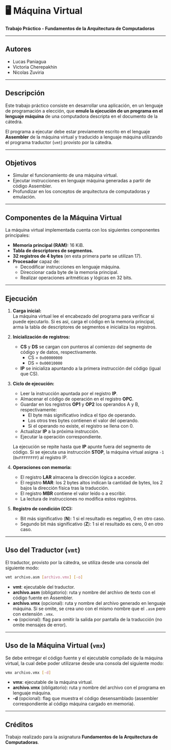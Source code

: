 # 🖥️ Máquina Virtual

**Trabajo Práctico - Fundamentos de la Arquitectura de Computadoras**

---

## Autores

- Lucas Paniagua
- Victoria Cherepakhin
- Nicolas Zuviria

---

## Descripción

Este trabajo práctico consiste en desarrollar una aplicación, en un lenguaje de programación a elección, que **emule la ejecución de un programa en el lenguaje máquina** de una computadora descripta en el documento de la cátedra.

El programa a ejecutar debe estar previamente escrito en el lenguaje **Assembler** de la máquina virtual y traducido a lenguaje máquina utilizando el programa traductor (`vmt`) provisto por la cátedra.

---

## Objetivos

- Simular el funcionamiento de una máquina virtual.
- Ejecutar instrucciones en lenguaje máquina generadas a partir de código Assembler.
- Profundizar en los conceptos de arquitectura de computadoras y emulación.

---

## Componentes de la Máquina Virtual

La máquina virtual implementada cuenta con los siguientes componentes principales:

- **Memoria principal (RAM):** 16 KiB.
- **Tabla de descriptores de segmentos.**
- **32 registros de 4 bytes** (en esta primera parte se utilizan 17).
- **Procesador** capaz de:
  - Decodificar instrucciones en lenguaje máquina.
  - Direccionar cada byte de la memoria principal.
  - Realizar operaciones aritméticas y lógicas en 32 bits.

---

## Ejecución

1. **Carga inicial:**  
   La máquina virtual lee el encabezado del programa para verificar si puede ejecutarlo. Si es así, carga el código en la memoria principal, arma la tabla de descriptores de segmentos e inicializa los registros.

2. **Inicialización de registros:**
   - **CS** y **DS** se cargan con punteros al comienzo del segmento de código y de datos, respectivamente.  
     - CS = `0x00000000`
     - DS = `0x00010000`
   - **IP** se inicializa apuntando a la primera instrucción del código (igual que CS).

3. **Ciclo de ejecución:**
   - Leer la instrucción apuntada por el registro **IP**.
   - Almacenar el código de operación en el registro **OPC**.
   - Guardar en los registros **OP1** y **OP2** los operandos A y B, respectivamente:
     - El byte más significativo indica el tipo de operando.
     - Los otros tres bytes contienen el valor del operando.
     - Si el operando no existe, el registro se llena con 0.
   - Actualizar **IP** a la próxima instrucción.
   - Ejecutar la operación correspondiente.

   La ejecución se repite hasta que **IP** apunte fuera del segmento de código. Si se ejecuta una instrucción **STOP**, la máquina virtual asigna `-1` (`0xFFFFFFFF`) al registro IP.

4. **Operaciones con memoria:**
   - El registro **LAR** almacena la dirección lógica a acceder.
   - El registro **MAR**: los 2 bytes altos indican la cantidad de bytes, los 2 bajos la dirección física tras la traducción.
   - El registro **MBR** contiene el valor leído o a escribir.
   - La lectura de instrucciones no modifica estos registros.

5. **Registro de condición (CC):**
   - Bit más significativo (**N**): 1 si el resultado es negativo, 0 en otro caso.
   - Segundo bit más significativo (**Z**): 1 si el resultado es cero, 0 en otro caso.

---

## Uso del Traductor (`vmt`)

El traductor, provisto por la cátedra, se utiliza desde una consola del siguiente modo:

```sh
vmt archivo.asm [archivo.vmx] [-o]
```

- **vmt**: ejecutable del traductor.
- **archivo.asm** (obligatorio): ruta y nombre del archivo de texto con el código fuente en Assembler.
- **archivo.vmx** (opcional): ruta y nombre del archivo generado en lenguaje máquina. Si se omite, se crea uno con el mismo nombre que el `.asm` pero con extensión `.vmx`.
- **-o** (opcional): flag para omitir la salida por pantalla de la traducción (no omite mensajes de error).

---

## Uso de la Máquina Virtual (`vmx`)

Se debe entregar el código fuente y el ejecutable compilado de la máquina virtual, la cual debe poder utilizarse desde una consola del siguiente modo:

```sh
vmx archivo.vmx [-d]
```

- **vmx**: ejecutable de la máquina virtual.
- **archivo.vmx** (obligatorio): ruta y nombre del archivo con el programa en lenguaje máquina.
- **-d** (opcional): flag que muestra el código desensamblado (assembler correspondiente al código máquina cargado en memoria).

---

## Créditos

Trabajo realizado para la asignatura **Fundamentos de la Arquitectura de Computadoras**.
